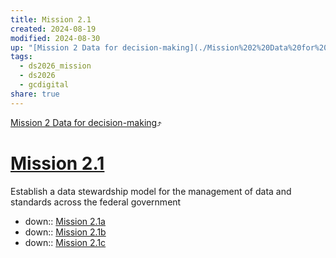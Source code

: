 ```yaml
---
title: Mission 2.1
created: 2024-08-19
modified: 2024-08-30
up: "[Mission 2 Data for decision-making](./Mission%202%20Data%20for%20decision-making.md)"
tags:
  - ds2026_mission
  - ds2026
  - gcdigital
share: true
---
```

[Mission 2 Data for decision-making](./Mission%202%20Data%20for%20decision-making.md)⤴️
# [Mission 2.1](Mission%202.1.md)
Establish a data stewardship model for the management of data and standards across the federal government
- down:: [Mission 2.1a](./Mission%202.1a.md)
- down:: [Mission 2.1b](./Mission%202.1b.md)
- down:: [Mission 2.1c](./Mission%202.1c.md)
